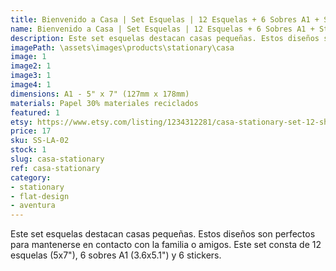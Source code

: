 ```yaml
---
title: Bienvenido a Casa | Set Esquelas | 12 Esquelas + 6 Sobres A1 + Stickers
name: Bienvenido a Casa | Set Esquelas | 12 Esquelas + 6 Sobres A1 + Stickers
description: Este set esquelas destacan casas pequeñas. Estos diseños son perfectos para mantenerse en contacto con la familia o amigos. Este set consta de 12 esquelas (5x7"), 6 sobres A1 (3.6x5.1") y 6 stickers.
imagePath: \assets\images\products\stationary\casa
image: 1
image2: 1
image3: 1
image4: 1
dimensions: A1 - 5" x 7" (127mm x 178mm)
materials: Papel 30% materiales reciclados
featured: 1
etsy: https://www.etsy.com/listing/1234312281/casa-stationary-set-12-sheets-paper-6
price: 17
sku: SS-LA-02
stock: 1
slug: casa-stationary
ref: casa-stationary
category:
- stationary
- flat-design
- aventura
---
```

Este set esquelas destacan casas pequeñas. Estos diseños son perfectos para mantenerse en contacto con la familia o amigos. Este set consta de 12 esquelas (5x7"), 6 sobres A1 (3.6x5.1") y 6 stickers.
